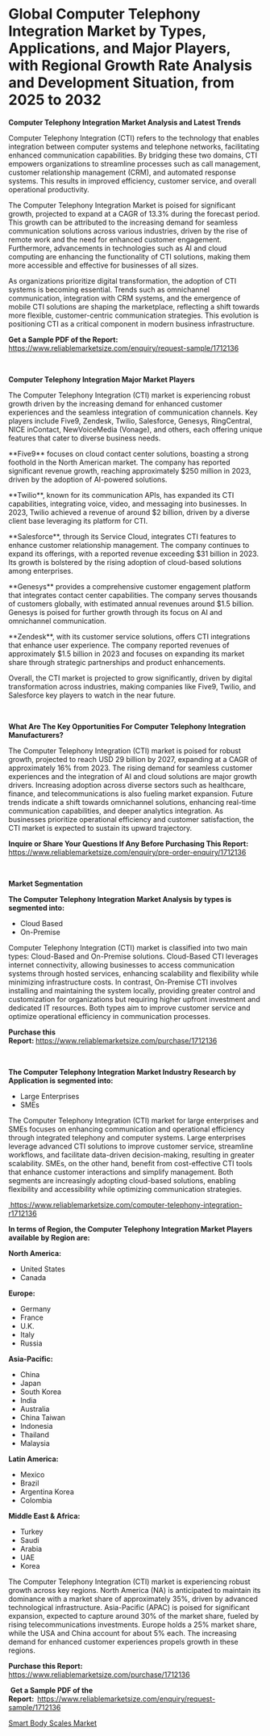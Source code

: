 <p><h1>Global Computer Telephony Integration Market by Types, Applications, and Major Players, with Regional Growth Rate Analysis and Development Situation, from 2025 to 2032</h1></p><p><strong>Computer Telephony Integration Market Analysis and Latest Trends</strong></p>
<p><p>Computer Telephony Integration (CTI) refers to the technology that enables integration between computer systems and telephone networks, facilitating enhanced communication capabilities. By bridging these two domains, CTI empowers organizations to streamline processes such as call management, customer relationship management (CRM), and automated response systems. This results in improved efficiency, customer service, and overall operational productivity.</p><p>The Computer Telephony Integration Market is poised for significant growth, projected to expand at a CAGR of 13.3% during the forecast period. This growth can be attributed to the increasing demand for seamless communication solutions across various industries, driven by the rise of remote work and the need for enhanced customer engagement. Furthermore, advancements in technologies such as AI and cloud computing are enhancing the functionality of CTI solutions, making them more accessible and effective for businesses of all sizes.</p><p>As organizations prioritize digital transformation, the adoption of CTI systems is becoming essential. Trends such as omnichannel communication, integration with CRM systems, and the emergence of mobile CTI solutions are shaping the marketplace, reflecting a shift towards more flexible, customer-centric communication strategies. This evolution is positioning CTI as a critical component in modern business infrastructure.</p></p>
<p><strong>Get a Sample PDF of the Report:&nbsp;</strong> <a href="https://www.reliablemarketsize.com/enquiry/request-sample/1712136?utm_campaign=2944&utm_medium=2&utm_source=Github&utm_content=ia&utm_term=27032025&utm_id=computer-telephony-integration">https://www.reliablemarketsize.com/enquiry/request-sample/1712136</a></p>
<p>&nbsp;</p>
<p><strong>Computer Telephony Integration Major Market Players</strong></p>
<p><p>The Computer Telephony Integration (CTI) market is experiencing robust growth driven by the increasing demand for enhanced customer experiences and the seamless integration of communication channels. Key players include Five9, Zendesk, Twilio, Salesforce, Genesys, RingCentral, NICE inContact, NewVoiceMedia (Vonage), and others, each offering unique features that cater to diverse business needs.</p><p>**Five9** focuses on cloud contact center solutions, boasting a strong foothold in the North American market. The company has reported significant revenue growth, reaching approximately $250 million in 2023, driven by the adoption of AI-powered solutions.</p><p>**Twilio**, known for its communication APIs, has expanded its CTI capabilities, integrating voice, video, and messaging into businesses. In 2023, Twilio achieved a revenue of around $2 billion, driven by a diverse client base leveraging its platform for CTI.</p><p>**Salesforce**, through its Service Cloud, integrates CTI features to enhance customer relationship management. The company continues to expand its offerings, with a reported revenue exceeding $31 billion in 2023. Its growth is bolstered by the rising adoption of cloud-based solutions among enterprises.</p><p>**Genesys** provides a comprehensive customer engagement platform that integrates contact center capabilities. The company serves thousands of customers globally, with estimated annual revenues around $1.5 billion. Genesys is poised for further growth through its focus on AI and omnichannel communication.</p><p>**Zendesk**, with its customer service solutions, offers CTI integrations that enhance user experience. The company reported revenues of approximately $1.5 billion in 2023 and focuses on expanding its market share through strategic partnerships and product enhancements.</p><p>Overall, the CTI market is projected to grow significantly, driven by digital transformation across industries, making companies like Five9, Twilio, and Salesforce key players to watch in the near future.</p></p>
<p>&nbsp;</p>
<p><strong>What Are The Key Opportunities For Computer Telephony Integration Manufacturers?</strong></p>
<p><p>The Computer Telephony Integration (CTI) market is poised for robust growth, projected to reach USD 29 billion by 2027, expanding at a CAGR of approximately 16% from 2023. The rising demand for seamless customer experiences and the integration of AI and cloud solutions are major growth drivers. Increasing adoption across diverse sectors such as healthcare, finance, and telecommunications is also fueling market expansion. Future trends indicate a shift towards omnichannel solutions, enhancing real-time communication capabilities, and deeper analytics integration. As businesses prioritize operational efficiency and customer satisfaction, the CTI market is expected to sustain its upward trajectory.</p></p>
<p><strong>Inquire or Share Your Questions If Any Before Purchasing This Report:</strong> <a href="https://www.reliablemarketsize.com/enquiry/pre-order-enquiry/1712136?utm_campaign=2944&utm_medium=2&utm_source=Github&utm_content=ia&utm_term=27032025&utm_id=computer-telephony-integration">https://www.reliablemarketsize.com/enquiry/pre-order-enquiry/1712136</a></p>
<p>&nbsp;</p>
<p><strong>Market Segmentation</strong></p>
<p><strong>The Computer Telephony Integration Market Analysis by types is segmented into:</strong></p>
<p><ul><li>Cloud Based</li><li>On-Premise</li></ul></p>
<p><p>Computer Telephony Integration (CTI) market is classified into two main types: Cloud-Based and On-Premise solutions. Cloud-Based CTI leverages internet connectivity, allowing businesses to access communication systems through hosted services, enhancing scalability and flexibility while minimizing infrastructure costs. In contrast, On-Premise CTI involves installing and maintaining the system locally, providing greater control and customization for organizations but requiring higher upfront investment and dedicated IT resources. Both types aim to improve customer service and optimize operational efficiency in communication processes.</p></p>
<p><strong>Purchase this Report:&nbsp;</strong><a href="https://www.reliablemarketsize.com/purchase/1712136?utm_campaign=2944&utm_medium=2&utm_source=Github&utm_content=ia&utm_term=27032025&utm_id=computer-telephony-integration">https://www.reliablemarketsize.com/purchase/1712136</a></p>
<p>&nbsp;</p>
<p><strong>The Computer Telephony Integration Market Industry Research by Application is segmented into:</strong></p>
<p><ul><li>Large Enterprises</li><li>SMEs</li></ul></p>
<p><p>The Computer Telephony Integration (CTI) market for large enterprises and SMEs focuses on enhancing communication and operational efficiency through integrated telephony and computer systems. Large enterprises leverage advanced CTI solutions to improve customer service, streamline workflows, and facilitate data-driven decision-making, resulting in greater scalability. SMEs, on the other hand, benefit from cost-effective CTI tools that enhance customer interactions and simplify management. Both segments are increasingly adopting cloud-based solutions, enabling flexibility and accessibility while optimizing communication strategies.</p></p>
<p><a href="https://www.reliablemarketsize.com/computer-telephony-integration-r1712136?utm_campaign=2944&utm_medium=2&utm_source=Github&utm_content=ia&utm_term=27032025&utm_id=computer-telephony-integration">&nbsp;https://www.reliablemarketsize.com/computer-telephony-integration-r1712136</a></p>
<p><strong>In terms of Region, the Computer Telephony Integration Market Players available by Region are:</strong></p>
<p>
    <p> <strong> North America: </strong>
        <ul>
            <li>United States</li>
            <li>Canada</li>
        </ul>
        </p> 
    <p> <strong> Europe: </strong>
        <ul>
            <li>Germany</li>
            <li>France</li>
            <li>U.K.</li>
            <li>Italy</li>
            <li>Russia</li>
        </ul>
        </p> 
    <p> <strong> Asia-Pacific: </strong>
        <ul>
            <li>China</li>
            <li>Japan</li>
            <li>South Korea</li>
            <li>India</li>
            <li>Australia</li>
            <li>China Taiwan</li>
            <li>Indonesia</li>
            <li>Thailand</li>
            <li>Malaysia</li>
        </ul>
        </p> 
    <p> <strong> Latin America: </strong>
        <ul>
            <li>Mexico</li>
            <li>Brazil</li>
            <li>Argentina Korea</li>
            <li>Colombia</li>
        </ul>
        </p> 
    <p> <strong> Middle East & Africa: </strong>
        <ul>
            <li>Turkey</li>
            <li>Saudi</li>
            <li>Arabia</li>
            <li>UAE</li>
            <li>Korea</li>
        </ul>
    </p>
    </p>
<p><p>The Computer Telephony Integration (CTI) market is experiencing robust growth across key regions. North America (NA) is anticipated to maintain its dominance with a market share of approximately 35%, driven by advanced technological infrastructure. Asia-Pacific (APAC) is poised for significant expansion, expected to capture around 30% of the market share, fueled by rising telecommunications investments. Europe holds a 25% market share, while the USA and China account for about 5% each. The increasing demand for enhanced customer experiences propels growth in these regions.</p></p>
<p><strong>Purchase this Report: </strong><a href="https://www.reliablemarketsize.com/purchase/1712136?utm_campaign=2944&utm_medium=2&utm_source=Github&utm_content=ia&utm_term=27032025&utm_id=computer-telephony-integration">https://www.reliablemarketsize.com/purchase/1712136</a></p>
<p>&nbsp;<strong>Get a Sample PDF of the Report:&nbsp;&nbsp;</strong><a href="https://www.reliablemarketsize.com/enquiry/request-sample/1712136?utm_campaign=2944&utm_medium=2&utm_source=Github&utm_content=ia&utm_term=27032025&utm_id=computer-telephony-integration">https://www.reliablemarketsize.com/enquiry/request-sample/1712136</a></p>
<p><strong></strong></p>
<p><p><a href="https://github.com/scaseiargas/Market-Research-Report-List-1/blob/main/smart-body-scales-market.md?utm_campaign=2944&utm_medium=2&utm_source=Github&utm_content=ia&utm_term=27032025&utm_id=computer-telephony-integration">Smart Body Scales Market</a></p></p>
